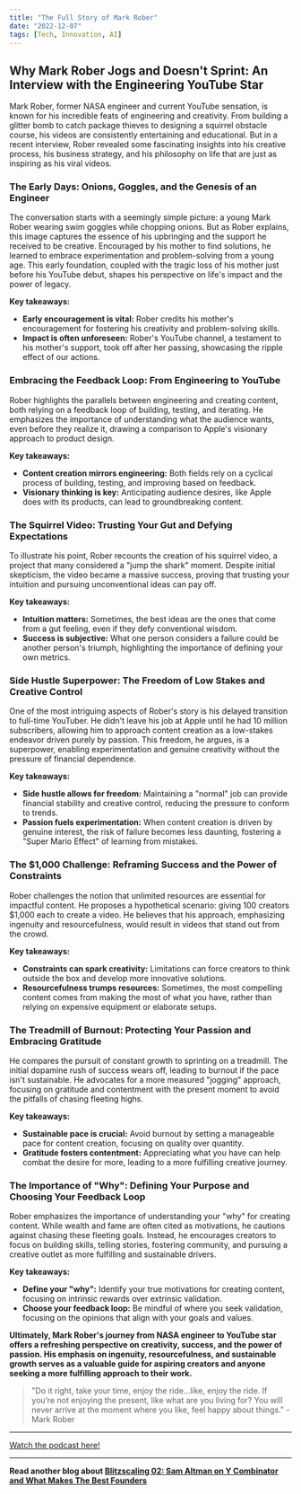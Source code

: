 ```yaml
---
title: "The Full Story of Mark Rober"
date: "2022-12-07"
tags: [Tech, Innovation, AI]
---
```


##  Why Mark Rober Jogs and Doesn't Sprint: An Interview with the Engineering YouTube Star

Mark Rober, former NASA engineer and current YouTube sensation, is known for his incredible feats of engineering and creativity. From building a glitter bomb to catch package thieves to designing a squirrel obstacle course, his videos are consistently entertaining and educational. But in a recent interview, Rober revealed some fascinating insights into his creative process, his business strategy, and his philosophy on life that are just as inspiring as his viral videos.

### The Early Days: Onions, Goggles, and the Genesis of an Engineer

The conversation starts with a seemingly simple picture: a young Mark Rober wearing swim goggles while chopping onions. But as Rober explains, this image captures the essence of his upbringing and the support he received to be creative. Encouraged by his mother to find solutions, he learned to embrace experimentation and problem-solving from a young age. This early foundation, coupled with the tragic loss of his mother just before his YouTube debut, shapes his perspective on life's impact and the power of legacy.

**Key takeaways:**

* **Early encouragement is vital:** Rober credits his mother's encouragement for fostering his creativity and problem-solving skills.
* **Impact is often unforeseen:** Rober's YouTube channel, a testament to his mother's support, took off after her passing, showcasing the ripple effect of our actions.

### Embracing the Feedback Loop: From Engineering to YouTube

Rober highlights the parallels between engineering and creating content, both relying on a feedback loop of building, testing, and iterating. He emphasizes the importance of understanding what the audience wants, even before they realize it, drawing a comparison to Apple's visionary approach to product design.

**Key takeaways:**

* **Content creation mirrors engineering:** Both fields rely on a cyclical process of building, testing, and improving based on feedback.
* **Visionary thinking is key:** Anticipating audience desires, like Apple does with its products, can lead to groundbreaking content.

### The Squirrel Video: Trusting Your Gut and Defying Expectations

To illustrate his point, Rober recounts the creation of his squirrel video, a project that many considered a "jump the shark" moment. Despite initial skepticism, the video became a massive success, proving that trusting your intuition and pursuing unconventional ideas can pay off.

**Key takeaways:**

* **Intuition matters:** Sometimes, the best ideas are the ones that come from a gut feeling, even if they defy conventional wisdom.
* **Success is subjective:** What one person considers a failure could be another person's triumph, highlighting the importance of defining your own metrics.

### Side Hustle Superpower: The Freedom of Low Stakes and Creative Control

One of the most intriguing aspects of Rober's story is his delayed transition to full-time YouTuber. He didn't leave his job at Apple until he had 10 million subscribers, allowing him to approach content creation as a low-stakes endeavor driven purely by passion. This freedom, he argues, is a superpower, enabling experimentation and genuine creativity without the pressure of financial dependence.

**Key takeaways:**

* **Side hustle allows for freedom:** Maintaining a "normal" job can provide financial stability and creative control, reducing the pressure to conform to trends.
* **Passion fuels experimentation:** When content creation is driven by genuine interest, the risk of failure becomes less daunting, fostering a "Super Mario Effect" of learning from mistakes.

### The $1,000 Challenge: Reframing Success and the Power of Constraints

Rober challenges the notion that unlimited resources are essential for impactful content. He proposes a hypothetical scenario: giving 100 creators $1,000 each to create a video. He believes that his approach, emphasizing ingenuity and resourcefulness, would result in videos that stand out from the crowd.

**Key takeaways:**

* **Constraints can spark creativity:** Limitations can force creators to think outside the box and develop more innovative solutions.
* **Resourcefulness trumps resources:** Sometimes, the most compelling content comes from making the most of what you have, rather than relying on expensive equipment or elaborate setups.

### The Treadmill of Burnout: Protecting Your Passion and Embracing Gratitude

He compares the pursuit of constant growth to sprinting on a treadmill. The initial dopamine rush of success wears off, leading to burnout if the pace isn't sustainable. He advocates for a more measured "jogging" approach, focusing on gratitude and contentment with the present moment to avoid the pitfalls of chasing fleeting highs.

**Key takeaways:**

* **Sustainable pace is crucial:** Avoid burnout by setting a manageable pace for content creation, focusing on quality over quantity.
* **Gratitude fosters contentment:**  Appreciating what you have can help combat the desire for more, leading to a more fulfilling creative journey.

### The Importance of "Why": Defining Your Purpose and Choosing Your Feedback Loop

Rober emphasizes the importance of understanding your "why" for creating content. While wealth and fame are often cited as motivations, he cautions against chasing these fleeting goals. Instead, he encourages creators to focus on building skills, telling stories, fostering community, and pursuing a creative outlet as more fulfilling and sustainable drivers.

**Key takeaways:**

* **Define your "why":**  Identify your true motivations for creating content, focusing on intrinsic rewards over extrinsic validation.
* **Choose your feedback loop:** Be mindful of where you seek validation, focusing on the opinions that align with your goals and values.

**Ultimately, Mark Rober's journey from NASA engineer to YouTube star offers a refreshing perspective on creativity, success, and the power of passion. His emphasis on ingenuity, resourcefulness, and sustainable growth serves as a valuable guide for aspiring creators and anyone seeking a more fulfilling approach to their work.**

> "Do it right, take your time, enjoy the ride…like, enjoy the ride. If you’re not enjoying the present, like what are you living for? You will never arrive at the moment where you like, feel happy about things." - Mark Rober

---

<a href="https://youtube.com/watch?v=1t5oYKEn-1E" target="_blank">Watch the podcast here!</a>


---

**Read another blog about [Blitzscaling 02: Sam Altman on Y Combinator and What Makes The Best Founders](./20150930-samaltman-greylock)**